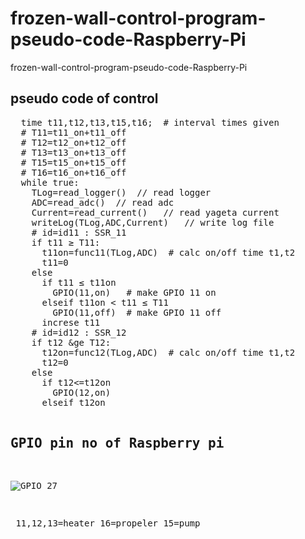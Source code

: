 # frozen-wall-control-program-pseudo-code-Raspberry-Pi

frozen-wall-control-program-pseudo-code-Raspberry-Pi

## pseudo code of control

<pre>
  time t11,t12,t13,t15,t16;  # interval times given
  # T11=t11_on+t11_off
  # T12=t12_on+t12_off
  # T13=t13_on+t13_off
  # T15=t15_on+t15_off
  # T16=t16_on+t16_off
  while true:
    TLog=read_logger()  // read logger
    ADC=read_adc()  // read adc
    Current=read_current()   // read yageta current
    writeLog(TLog,ADC,Current)   // write log file
    # id=id11 : SSR_11
    if t11 &ge; T11:
      t11on=func11(TLog,ADC)  # calc on/off time t1,t2
      t11=0
    else
      if t11 &le; t11on
        GPIO(11,on)   # make GPIO 11 on
      elseif t11on &lt; t11 &le; T11
        GPIO(11,off)  # make GPIO 11 off
      increse t11
    # id=id12 : SSR_12
    if t12 &ge T12:
      t12on=func12(TLog,ADC)  # calc on/off time t1,t2
      t12=0
    else
      if t12<=t12on
        GPIO(12,on)
      elseif t12on<t12<=T12
        GPIO(12,off)
      increse t12
    # id=id13 : SSR_13
    if t13 &ge; T13:
      t13on=func13(TLog,ADC)  # calc on/off time t1,t2
      t13=0
    else
      if t13 &le; t13on
        GPIO(13,on)
      elseif t13on &lt; t13 &le; T13
        GPIO(13,off)
      increse t13
    # id=id15 ; SSR_15
    if t15 &ge; T15:
      t15on=func15(TLog,ADC)  # calc time of on
      t15=0
    else
      if t15<=t15on
        GPIO(11,on)
      elseif t15on &lt; t15 &le; T15
        GPIO(15,off)
      increse t11
    # id=id16 ; SSR_16
    if t16 &ge; T16:
      t16on=func16(TLog,ADC)  # calc on/off time t1,t2
      t16=0
    else
      if t16 & le; t16on
        GPIO(16,on)
      elseif t16on &le; t16 &le; T16
        GPIO(16,off)
      increse t16

</pre>

## GPIO pin no of Raspberry pi

![GPIO 27](https://github.com/chibaf/rozen-wall-control-program-pseudo-code-Raspberry-Pi/assets/1296728/80a3d6c9-122e-4ed4-9d26-1e6abda28791)

￼11,12,13=heater   16=propeler    15=pump
